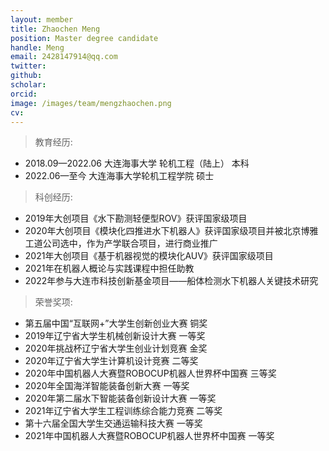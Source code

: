 ```yaml
---
layout: member
title: Zhaochen Meng
position: Master degree candidate
handle: Meng
email: 2428147914@qq.com
twitter: 
github: 
scholar:
orcid: 
image: /images/team/mengzhaochen.png
cv: 
---
```


> 教育经历:

- 2018.09—2022.06 大连海事大学 轮机工程（陆上） 本科
- 2022.06—至今 大连海事大学轮机工程学院 硕士

> 科创经历:

- 2019年大创项目《水下勘测轻便型ROV》获评国家级项目
- 2020年大创项目《模块化四推进水下机器人》获评国家级项目并被北京博雅工道公司选中，作为产学联合项目，进行商业推广
- 2021年大创项目《基于机器视觉的模块化AUV》获评国家级项目
- 2021年在机器人概论与实践课程中担任助教
- 2022年参与大连市科技创新基金项目——船体检测水下机器人关键技术研究

> 荣誉奖项:

- 第五届中国“互联网+”大学生创新创业大赛 铜奖
- 2019年辽宁省大学生机械创新设计大赛 一等奖
- 2020年挑战杯辽宁省大学生创业计划竞赛 金奖
- 2020年辽宁省大学生计算机设计竞赛 二等奖
- 2020年中国机器人大赛暨ROBOCUP机器人世界杯中国赛 三等奖
- 2020年全国海洋智能装备创新大赛 一等奖
- 2020年第二届水下智能装备创新设计大赛 一等奖
- 2021年辽宁省大学生工程训练综合能力竞赛 二等奖
- 第十六届全国大学生交通运输科技大赛 一等奖
- 2021年中国机器人大赛暨ROBOCUP机器人世界杯中国赛 一等奖

